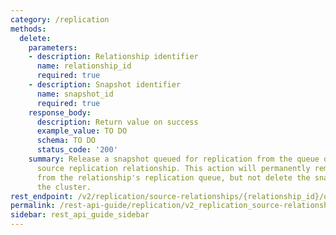 ```yaml
---
category: /replication
methods:
  delete:
    parameters:
    - description: Relationship identifier
      name: relationship_id
      required: true
    - description: Snapshot identifier
      name: snapshot_id
      required: true
    response_body:
      description: Return value on success
      example_value: TO DO
      schema: TO DO
      status_code: '200'
    summary: Release a snapshot queued for replication from the queue of the specified
      source replication relationship. This action will permanently remove the snapshot
      from the relationship's replication queue, but not delete the snapshot from
      the cluster.
rest_endpoint: /v2/replication/source-relationships/{relationship_id}/queued-snapshots/{snapshot_id}
permalink: /rest-api-guide/replication/v2_replication_source-relationships__relationship_id_queued-snapshots__snapshot_id.html
sidebar: rest_api_guide_sidebar
---
```

